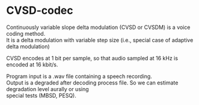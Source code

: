 # CVSD-codec
Continuously variable slope delta modulation (CVSD or CVSDM) is a voice coding method.   
It is a delta modulation with variable step size (i.e., special case of adaptive delta modulation)

CVSD encodes at 1 bit per sample, so that audio sampled at 16 kHz is encoded at 16 kbit/s.

Program input is a .wav file containing a speech recording.   
Output is a degraded after decoding process file. So we can estimate degradation level aurally or using   
special tests (MBSD, PESQ).
